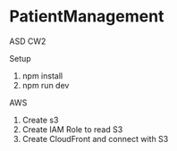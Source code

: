 # PatientManagement
ASD CW2

Setup

1. npm install
2. npm run dev

AWS

1. Create s3
2. Create IAM Role to read S3
3. Create CloudFront and connect with S3
